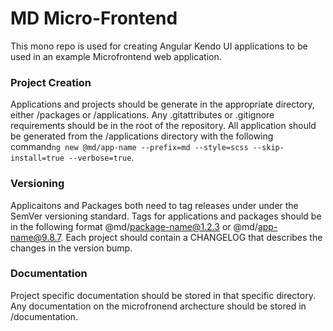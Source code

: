 # MD Micro-Frontend #
This mono repo is used for creating Angular Kendo UI applications to be used in an example Microfrontend web application.

### Project Creation ###
Applications and projects should be generate in the appropriate directory, either /packages or /applications. Any .gitattributes or .gitignore requirements should be in the root of the repository. All application should be generated from the /applications directory with the following command```ng new @md/app-name --prefix=md --style=scss --skip-install=true --verbose=true```.

### Versioning ###
Applicaitons and Packages both need to tag releases under under the SemVer versioning standard. Tags for applications and packages should be in the following format @md/package-name@1.2.3 or @md/app-name@9.8.7. Each project should contain a CHANGELOG that describes the changes in the version bump.

### Documentation ###
Project specific documentation should be stored in that specific directory. Any documentation on the microfronend archecture should be stored in /documentation.

